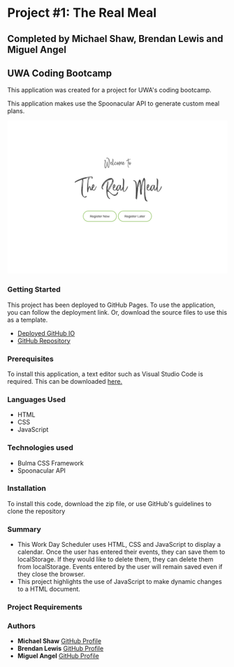 # Project #1: The Real Meal

## Completed by Michael Shaw, Brendan Lewis and Miguel Angel
## UWA Coding Bootcamp

This application was created for a project for UWA's coding bootcamp.

This application makes use the Spoonacular API to generate custom meal plans.

![](./assets/screenshots/landing-page.png)

### Getting Started

This project has been deployed to GitHub Pages. To use the application, you can follow the deployment link. Or, download the source files to use this as a template.

* [Deployed GitHub IO](https://michaelshxw.github.io/The-Real-Meal-App/)
* [GitHub Repository](https://github.com/michaelshxw/The-Real-Meal-App)

### Prerequisites
To install this application, a text editor such as Visual Studio Code is required. This can be downloaded [here.](https://code.visualstudio.com/download)

### Languages Used
* HTML 
* CSS
* JavaScript

### Technologies used
* Bulma CSS Framework
* Spoonacular API

### Installation
To install this code, download the zip file, or use GitHub's guidelines to clone the repository

### Summary
* This Work Day Scheduler uses HTML, CSS and JavaScript to display a calendar. Once the user has entered their events, they can save them to localStorage. If they would like to delete them, they can delete them from localStorage. Events entered by the user will remain saved even if they close the browser.
* This project highlights the use of JavaScript to make dynamic changes to a HTML document.
    
### Project Requirements 

### Authors
* **Michael Shaw** [GitHub Profile](https://github.com/michaelshxw)
* **Brendan Lewis** [GitHub Profile](https://github.com/operationBrass)
* **Miguel Angel** [GitHub Profile](https://github.com/miguel-thethird)
